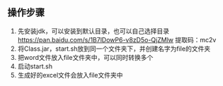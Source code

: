 ## 操作步骤
1. 先安装jdk，可以安装到默认目录，也可以自己选择目录  
   https://pan.baidu.com/s/1B7lDowP6-v8zD5o-QjZMlw
   提取码：mc2v
2. 将Class.jar，start.sh放到同一个文件夹下，并创建名字为file的文件夹
3. 把word文件放入file文件夹中，可以同时转换多个
4. 启动start.sh
5. 生成好的excel文件会放入file文件夹中
